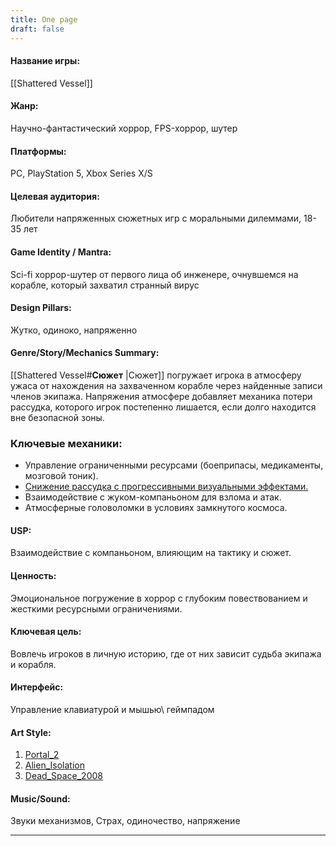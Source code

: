 ```yaml
---
title: One page
draft: false
---
```


#### **Название игры:**
[[Shattered Vessel]]

#### **Жанр:**
Научно-фантастический хоррор, FPS-хоррор, шутер

#### **Платформы:**
PC, PlayStation 5, Xbox Series X/S

#### **Целевая аудитория:**
Любители напряженных сюжетных игр с моральными
дилеммами, 18-35 лет

#### **Game Identity / Mantra:**
Sci-fi хоррор-шутер от первого лица об инженере, очнувшемся на корабле, который захватил странный вирус

#### **Design Pillars:**
Жутко, одиноко, напряженно

#### **Genre/Story/Mechanics Summary:**
[[Shattered Vessel#**Сюжет** |Сюжет]] погружает игрока в атмосферу ужаса от нахождения на захваченном корабле через найденные записи членов экипажа. Напряжения атмосфере добавляет механика потери рассудка, которого игрок постепенно лишается, если долго находится вне безопасной зоны.

### **Ключевые механики:**
- Управление ограниченными ресурсами (боеприпасы, медикаменты, мозговой тоник).
- [Снижение рассудка с прогрессивными визуальными эффектами.](Механика%20потери%20рассудка.md)
- Взаимодействие с жуком-компаньоном для взлома и атак.
- Атмосферные головоломки в условиях замкнутого космоса.

#### **USP:**
Взаимодействие с компаньоном, влияющим на тактику и сюжет.

#### **Ценность:**
Эмоциональное погружение в хоррор с глубоким повествованием и жесткими ресурсными ограничениями.

#### **Ключевая цель:**
Вовлечь игроков в личную историю, где от них зависит судьба экипажа и корабля.

#### **Интерфейс:**
Управление клавиатурой и мышью\ геймпадом

#### **Art Style:**
1. [Portal_2](https://store.steampowered.com/app/620/Portal_2/)
2. [Alien_Isolation](https://store.steampowered.com/app/214490/Alien_Isolation/)
3. [Dead_Space_2008](https://store.steampowered.com/app/620/Portal_2/)

#### **Music/Sound:**
Звуки механизмов, Страх, одиночество, напряжение

















-----
